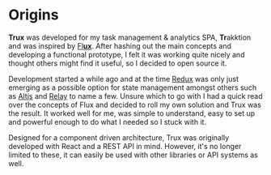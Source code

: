 # Origins

**Trux** was developed for my task management & analytics SPA, **Tr**akktion and was inspired by [Fl**ux**](https://facebook.github.io/flux/). After hashing out the main concepts and developing a functional prototype, I felt it was working quite nicely and thought others might find it useful, so I decided to open source it.

Development started a while ago and at the time [Redux](http://redux.js.org/) was only just emerging as a possible option for state management amongst others such as [Altjs](http://alt.js.org/) and [Relay](https://facebook.github.io/relay/) to name a few. Unsure which to go with I had a quick read over the concepts of Flux and decided to roll my own solution and Trux was the result. It worked well for me, was simple to understand, easy to set up and powerful enough to do what I needed so I stuck with it.

Designed for a component driven architecture, Trux was originally developed with React and a REST API in mind. However, it's no longer limited to these, it can easily be used with other libraries or API systems as well.

